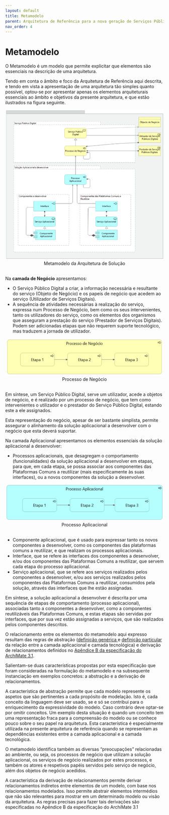 ```yaml
---
layout: default
title: Metamodelo
parent: Arquitetura de Referência para a nova geração de Serviços Públicos Digitais
nav_order: 4
---
```


# Metamodelo

O Metamodelo é um modelo que permite explicitar que elementos são essenciais na descrição de uma arquitetura.&#x20;

Tendo em conta o âmbito e foco da Arquitetura de Referência aqui descrita, e tendo em vista a apresentação de uma arquitetura tão simples quanto possível, optou-se por apresentar apenas os elementos arquiteturais essenciais ao âmbito e objetivos da presente arquitetura, e que estão ilustrados na figura seguinte.

<div style="text-align: center;">
  <img src="../../assets/images/arq%20ref%20metamodelo.PNG" alt="Metamodelo da Arquitetura de Solução">
  Metamodelo da Arquitetura de Solução
</div>
<br>

Na **camada de Negócio** apresentamos:

* O Serviço Público Digital a criar, a informação necessária e resultante do serviço (Objeto de Negócio) e os papeis de negócio que acedem ao serviço (Utilizador de Serviços Digitais).
* A sequência de atividades necessárias à realização do serviço, expressa num Processo de Negócio, bem como os seus intervenientes, tanto os utilizadores do serviço, como os elementos dos organismos que asseguram a prestação do serviço (Prestador de Serviços Digitais). Podem ser adicionadas etapas que não requerem suporte tecnológico, mas traduzem a jornada de utilizador.

<div style="text-align: center;">
  <img src="../../assets/images/arq%20ref%20fase%201.PNG" alt="Processo de Negócio">
</div>
 <div style="text-align: center;">Processo de Negócio</div>
<br>

Em síntese, um Serviço Público Digital, serve um utilizador, acede a objetos de negócio, e é realizado por um processo de negócio, que tem como intervenientes o utilizador e o prestador do Serviço Público Digital, estando este a ele assignados.&#x20;

Esta representação do negócio, apesar de ser bastante simplista, permite assegurar o alinhamento da solução aplicacional a desenvolver com o negócio que esta deverá suportar.

Na camada Aplicacional apresentamos os elementos essenciais da solução aplicacional a desenvolver:

* Processos aplicacionais, que desagregam o comportamento (funcionalidades) da solução aplicacional a desenvolver em etapas, para que, em cada etapa, se possa associar aos componentes das Plataformas Comuns a reutilizar (mais especificamente às suas interfaces), ou a novos componentes da solução a desenvolver.

<div style="text-align: center;">
  <img src="../../assets/images/arq%20ref%20fase%202.PNG" alt="Processo Aplicacional">
  Processo Aplicacional
</div>
<br>

* Componente aplicacional, que é usado para expressar tanto os novos componentes a desenvolver, como os componentes das plataformas comuns a reutilizar, e que realizam os processos aplicacionais.
* Interface, que se refere às interfaces dos componentes a desenvolver, e/ou dos componentes das Plataformas Comuns a reutilizar, que servem cada etapa do processo aplicacional.
* Serviço aplicacional, que se refere aos serviços realizados pelos componentes a desenvolver, e/ou aos serviços realizados pelos componentes das Plataformas Comuns a reutilizar, consumidos pela solução, através das interfaces que lhe estão assignadas.

Em síntese, a solução aplicacional a desenvolver é descrita por uma sequência de etapas de comportamento (processo aplicacional), associadas tanto a componentes a desenvolver, como a componentes reutilizáveis das Plataformas Comuns, e estas etapas são servidas por interfaces, que por sua vez estão assignadas a serviços, que são realizados pelos componentes descritos.

O relacionamento entre os elementos do metamodelo aqui expresso resultam das regras de abstração ([definição genérica ](https://pubs.opengroup.org/architecture/archimate3-doc/chap03.html#\_Toc10045295)e [definição particular ](https://pubs.opengroup.org/architecture/archimate3-doc/chap12.html#\_Toc10045442)da relação entre a camada aplicacional e camada tecnológica) e derivação de relacionamentos definidos no [Apêndice B da especificação do ArchiMate 3.1](https://pubs.opengroup.org/architecture/archimate3-doc/apdxb.html#\_Toc10045480).

Salientam-se duas características propostas por esta especificação que foram consideradas na formulação do metamodelo e na subsequente instanciação em exemplos concretos: a abstração e a derivação de relacionamentos.&#x20;

A característica de abstração permite que cada modelo represente os aspetos que são pertinentes a cada propósito de modelação. Isto é, cada conceito da linguagem deve ser usado, se e só se contribui para o enriquecimento da expressividade do modelo. Caso contrário deve optar-se por omitir conceitos. Um exemplo desta situação é quando um conceito tem uma representação fraca para a compreensão do modelo ou se conhece pouco sobre o seu papel na arquitetura. Esta característica é especialmente utilizada na presente arquitetura de referência quando se representam as dependências existentes entre a camada aplicacional e a camada tecnológica.&#x20;

O metamodelo identifica também as diversas “preocupações” relacionadas ao ambiente, ou seja, os processos de negócio que utilizam a solução aplicacional, os serviços de negócio realizados por estes processos, e também os atores e respetivos papéis servidos pelo serviço de negócio, além dos objetos de negócio acedidos.&#x20;

A característica da derivação de relacionamentos permite derivar relacionamentos indiretos entre elementos de um modelo, com base nos relacionamentos modelados. Isso permite abstrair elementos intermédios que não são relevantes para mostrar em um determinado modelo ou visão da arquitetura. As regras precisas para fazer tais derivações são especificadas no Apêndice B da especificação do ArchiMate 3.1
